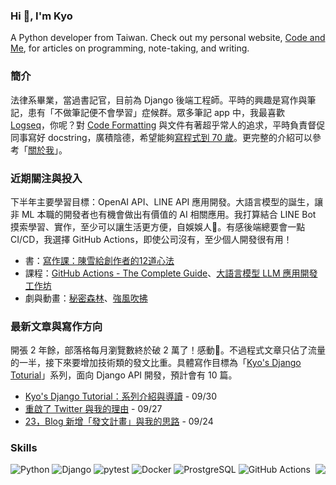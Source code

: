 ### Hi 👋, I'm Kyo

A Python developer from Taiwan.
Check out my personal website, [Code and Me](https://blog.kyomind.tw/), for articles on programming, note-taking, and writing.

### 簡介
法律系畢業，當過書記官，目前為 Django 後端工程師。平時的興趣是寫作與筆記，患有「不做筆記便不會學習」症候群。眾多筆記 app 中，我最喜歡 [Logseq](https://blog.kyomind.tw/logseq/)，你呢？對 [Code Formatting](https://blog.kyomind.tw/tags/Code-Formatting/) 與文件有著超乎常人的追求，平時負責督促同事寫好 docstring，廣積陰德，希望能夠[寫程式到 70 歲](https://blog.kyomind.tw/weekly-review-02/)。更完整的介紹可以參考「[關於我](https://blog.kyomind.tw/about/)」。

### 近期關注與投入
下半年主要學習目標：OpenAI API、LINE API 應用開發。大語言模型的誕生，讓非 ML 本職的開發者也有機會做出有價值的 AI 相關應用。我打算結合 LINE Bot 摸索學習、實作，至少可以讓生活更方便，自娛娛人🐸。有感後端總要會一點 CI/CD，我選擇 GitHub Actions，即使公司沒有，至少個人開發很有用！

- 書：[寫作課：陳雪給創作者的12道心法](https://readmoo.com/book/210278736000101)
- 課程：[GitHub Actions - The Complete Guide](https://pro.academind.com/p/github-actions-the-complete-guide)、[大語言模型 LLM 應用開發工作坊](https://5xruby.tw/courses/ai-workshop)
- 劇與動畫：[秘密森林](https://www.netflix.com/title/80187302)、[強風吹拂](https://youtu.be/PAGmAkr5J6M?si=CWmruXBp6z39AaXu)


### 最新文章與寫作方向
開張 2 年餘，部落格每月瀏覽數終於破 2 萬了！感動🥹。不過程式文章只佔了流量的一半，接下來要增加技術類的發文比重。具體寫作目標為「[Kyo's Django Toturial](https://github.com/kyomind/Django-Tutorial)」系列，面向 Django API 開發，預計會有 10 篇。
<!-- BLOG-POST-LIST:START -->
 - [Kyo&#39;s Django Tutorial：系列介紹與導讀](https://blog.kyomind.tw/django-tutorial/) - 09/30
 - [重啟了 Twitter 與我的理由](https://blog.kyomind.tw/return-to-twitter/) - 09/27
 - [23，Blog 新增「發文計畫」與我的思路](https://blog.kyomind.tw/weekly-review-23/) - 09/24<!-- BLOG-POST-LIST:END -->

### Skills

![Python](https://img.shields.io/badge/Python-444?style=flat&logo=Python&logoColor=white)
![Django](https://img.shields.io/badge/Django-444?style=flat&logo=Django&logoColor=white)
![pytest](https://img.shields.io/badge/pytest-444?style=flat&logo=pytest&logoColor=white)
![Docker](https://img.shields.io/badge/Docker-444?style=flat&logo=Docker&logoColor=white)
![ProstgreSQL](https://img.shields.io/badge/PostgreSQL-444?style=flat&logo=PostgreSQL&logoColor=white)
![GitHub Actions](https://img.shields.io/badge/GitHub_Actions-444?style=flat&logo=GitHubActions&logoColor=white)
<img align="right" src="https://komarev.com/ghpvc/?username=kyomind">

